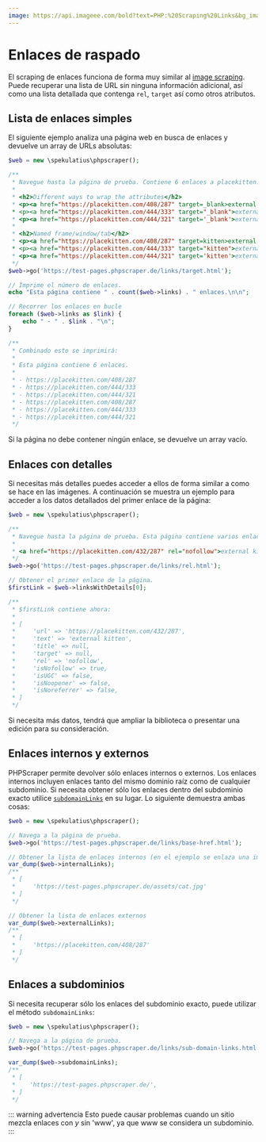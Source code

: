 ```yaml
---
image: https://api.imageee.com/bold?text=PHP:%20Scraping%20Links&bg_image=https://images.unsplash.com/photo-1542762933-ab3502717ce7
---
```


# Enlaces de raspado

El scraping de enlaces funciona de forma muy similar al [image scraping](/es/examples/scrape-images). Puede recuperar una lista de URL sin ninguna información adicional, así como una lista detallada que contenga `rel`, `target` así como otros atributos.


## Lista de enlaces simples

El siguiente ejemplo analiza una página web en busca de enlaces y devuelve un array de URLs absolutas:

```PHP
$web = new \spekulatius\phpscraper();

/**
 * Navegue hasta la página de prueba. Contiene 6 enlaces a placekitten.com con diferentes atributos:
 *
 * <h2>Different ways to wrap the attributes</h2>
 * <p><a href="https://placekitten.com/408/287" target=_blank>external kitten</a></p>
 * <p><a href="https://placekitten.com/444/333" target="_blank">external kitten</a></p>
 * <p><a href="https://placekitten.com/444/321" target='_blank'>external kitten</a></p>
 *
 * <h2>Named frame/window/tab</h2>
 * <p><a href="https://placekitten.com/408/287" target=kitten>external kitten</a></p>
 * <p><a href="https://placekitten.com/444/333" target="kitten">external kitten</a></p>
 * <p><a href="https://placekitten.com/444/321" target='kitten'>external kitten</a></p>
 */
$web->go('https://test-pages.phpscraper.de/links/target.html');

// Imprime el número de enlaces.
echo "Esta página contiene " . count($web->links) . " enlaces.\n\n";

// Recorrer los enlaces en bucle
foreach ($web->links as $link) {
    echo " - " . $link . "\n";
}

/**
 * Combinado esto se imprimirá:
 *
 * Esta página contiene 6 enlaces.
 *
 * - https://placekitten.com/408/287
 * - https://placekitten.com/444/333
 * - https://placekitten.com/444/321
 * - https://placekitten.com/408/287
 * - https://placekitten.com/444/333
 * - https://placekitten.com/444/321
 */
```

Si la página no debe contener ningún enlace, se devuelve un array vacío.


## Enlaces con detalles

Si necesitas más detalles puedes acceder a ellos de forma similar a como se hace en las imágenes. A continuación se muestra un ejemplo para acceder a los datos detallados del primer enlace de la página:

```PHP
$web = new \spekulatius\phpscraper();

/**
 * Navegue hasta la página de prueba. Esta página contiene varios enlaces con diferentes atributos rel. Para ahorrar espacio sólo el primero:
 *
 * <a href="https://placekitten.com/432/287" rel="nofollow">external kitten</a>
 */
$web->go('https://test-pages.phpscraper.de/links/rel.html');

// Obtener el primer enlace de la página.
$firstLink = $web->linksWithDetails[0];

/**
 * $firstLink contiene ahora:
 *
 * [
 *     'url' => 'https://placekitten.com/432/287',
 *     'text' => 'external kitten',
 *     'title' => null,
 *     'target' => null,
 *     'rel' => 'nofollow',
 *     'isNofollow' => true,
 *     'isUGC' => false,
 *     'isNoopener' => false,
 *     'isNoreferrer' => false,
 * ]
 */
```

Si necesita más datos, tendrá que ampliar la biblioteca o presentar una edición para su consideración.


## Enlaces internos y externos

PHPScraper permite devolver sólo enlaces internos o externos. Los enlaces internos incluyen enlaces tanto del mismo dominio raíz como de cualquier subdominio. Si necesita obtener sólo los enlaces dentro del subdominio exacto utilice [`subdomainLinks`](#sub-domain-links) en su lugar. Lo siguiente demuestra ambas cosas:

```php
$web = new \spekulatius\phpscraper();

// Navega a la página de prueba.
$web->go('https://test-pages.phpscraper.de/links/base-href.html');

// Obtener la lista de enlaces internos (en el ejemplo se enlaza una imagen)
var_dump($web->internalLinks);
/**
 * [
 *     'https://test-pages.phpscraper.de/assets/cat.jpg'
 * ]
 */

// Obtener la lista de enlaces externos
var_dump($web->externalLinks);
/**
 * [
 *     'https://placekitten.com/408/287'
 * ]
 */
```

## Enlaces a subdominios

Si necesita recuperar sólo los enlaces del subdominio exacto, puede utilizar el método `subdomainLinks`:

```php
$web = new \spekulatius\phpscraper();

// Navega a la página de prueba.
$web->go('https://test-pages.phpscraper.de/links/sub-domain-links.html');

var_dump($web->subdomainLinks);
/**
 * [
 *    'https://test-pages.phpscraper.de/',
 * ]
 */
```

::: warning advertencia
Esto puede causar problemas cuando un sitio mezcla enlaces con *y* sin 'www', ya que www se considera un subdominio.
:::
